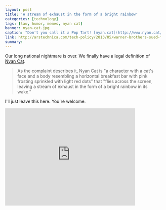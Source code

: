 ```yaml
---
layout: post
title: 'A stream of exhaust in the form of a bright rainbow'
categories: [technology]
tags: [law, humor, memes, nyan cat]
banner: nyan-cat.jpg
caption: "Don't you call it a Pop Tart! [nyan.cat](http://www.nyan.cat/original.php)"
link: http://arstechnica.com/tech-policy/2013/05/warner-brothers-sued-for-unauthorized-use-of-two-feline-internet-memes/
summary: 
---
```


Our long national nightmare is over. We finally have a legal definition of [Nyan Cat](http://www.nyan.cat/original.php).

> As the complaint describes it, Nyan Cat is "a character with a cat's face and a body resembling a horizontal breakfast bar with pink frosting sprinkled with light red dots" that "flies across the screen, leaving a stream of exhaust in the form of a bright rainbow in its wake."

I'll just leave this here. You're welcome.

<aside class="wide video">
	<iframe width="420" height="315" src="http://www.youtube.com/embed/QH2-TGUlwu4" frameborder="0" allowfullscreen></iframe>
</aside>

